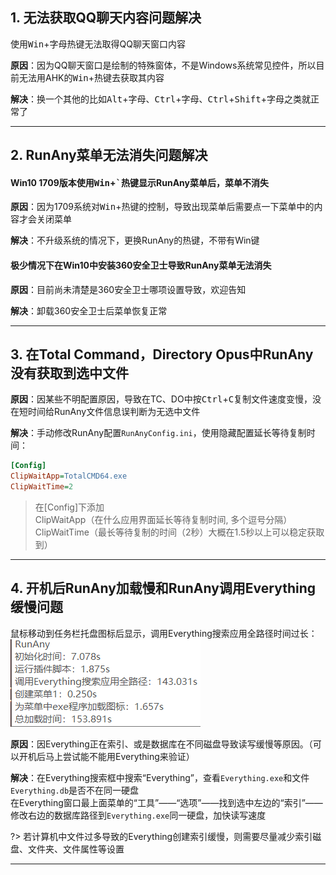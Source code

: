 ## 1. 无法获取QQ聊天内容问题解决

使用<kbd>Win</kbd>+<kbd>字母</kbd>热键无法取得QQ聊天窗口内容

**原因**：因为QQ聊天窗口是绘制的特殊窗体，不是Windows系统常见控件，所以目前无法用AHK的<kbd>Win</kbd>+热键去获取其内容

**解决**：换一个其他的比如<kbd>Alt</kbd>+<kbd>字母</kbd>、<kbd>Ctrl</kbd>+<kbd>字母</kbd>、<kbd>Ctrl</kbd>+<kbd>Shift</kbd>+<kbd>字母</kbd>之类就正常了

---


## 2. RunAny菜单无法消失问题解决

#### Win10 1709版本使用<kbd>Win</kbd>+<kbd>`</kbd>热键显示RunAny菜单后，菜单不消失

**原因**：因为1709系统对<kbd>Win</kbd>+热键的控制，导致出现菜单后需要点一下菜单中的内容才会关闭菜单

**解决**：不升级系统的情况下，更换RunAny的热键，不带有Win键

#### 极少情况下在Win10中安装360安全卫士导致RunAny菜单无法消失

**原因**：目前尚未清楚是360安全卫士哪项设置导致，欢迎告知

**解决**：卸载360安全卫士后菜单恢复正常

---


## 3. 在Total Command，Directory Opus中RunAny没有获取到选中文件

**原因**：因某些不明配置原因，导致在TC、DO中按<kbd>Ctrl</kbd>+<kbd>C</kbd>复制文件速度变慢，没在短时间给RunAny文件信息误判断为无选中文件

**解决**：手动修改RunAny配置`RunAnyConfig.ini`，使用隐藏配置延长等待复制时间：

```ini
[Config]
ClipWaitApp=TotalCMD64.exe
ClipWaitTime=2
```

> 在[Config]下添加 <br>
> ClipWaitApp（在什么应用界面延长等待复制时间, 多个逗号分隔） <br>
> ClipWaitTime（最长等待复制的时间（2秒）大概在1.5秒以上可以稳定获取到）

---


## 4. 开机后RunAny加载慢和RunAny调用Everything缓慢问题

鼠标移动到任务栏托盘图标后显示，调用Everything搜索应用全路径时间过长：
![RunAny调用Everything缓慢问题](/assets/images/RunAny调用Everything缓慢问题.png)

**原因**：因Everything正在索引、或是数据库在不同磁盘导致读写缓慢等原因。（可以开机后马上尝试能不能用Everything来验证）

**解决**：在Everything搜索框中搜索“Everything”，查看`Everything.exe`和文件`Everything.db`是否不在同一硬盘  
在Everything窗口最上面菜单的“工具”——“选项”——找到选中左边的“索引”——修改右边的数据库路径到`Everything.exe`同一硬盘，加快读写速度

?> 若计算机中文件过多导致的Everything创建索引缓慢，则需要尽量减少索引磁盘、文件夹、文件属性等设置

---
